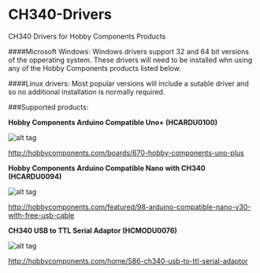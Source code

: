 # CH340-Drivers
CH340 Drivers for Hobby Components Products

####Microsoft Windows:
Windows drivers support 32 and 64 bit versions of the opperating system. These drivers will need to be installed whn using any of the Hobby Components products listed below.

####Linux drivers:
Most popular versions will include a sutable driver and so no additional installation is normally required.

###Supported products:


**Hobby Components Arduino Compatible Uno+ (HCARDU0100)**

![alt tag](http://hobbycomponents.com/images/forum/HCARDU0100_1_800_600.JPG)

http://hobbycomponents.com/boards/670-hobby-components-uno-plus


**Hobby Components Arduino Compatible Nano with CH340 (HCARDU0094)**

![alt tag](http://hobbycomponents.com/images/forum/HCARDU0094_800_600.JPG)

http://hobbycomponents.com/featured/98-arduino-compatible-nano-v30-with-free-usb-cable


**CH340 USB to TTL Serial Adaptor (HCMODU0076)**

![alt tag](http://hobbycomponents.com/images/forum/HCMODU0076_800_600.JPG)

http://hobbycomponents.com/home/586-ch340-usb-to-ttl-serial-adaptor
